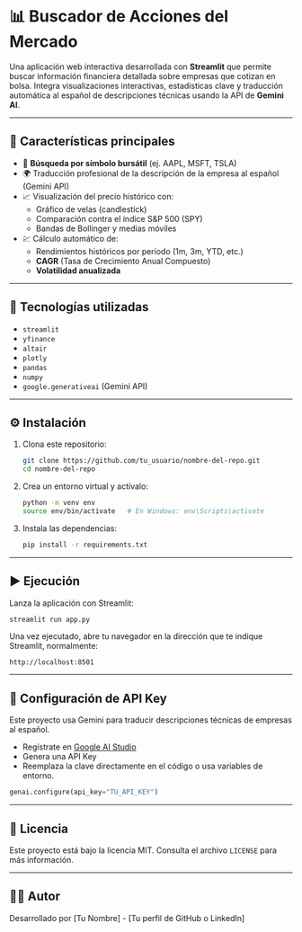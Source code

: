 
# 📊 Buscador de Acciones del Mercado

Una aplicación web interactiva desarrollada con **Streamlit** que permite buscar información financiera detallada sobre empresas que cotizan en bolsa. Integra visualizaciones interactivas, estadísticas clave y traducción automática al español de descripciones técnicas usando la API de **Gemini AI**.

---

## 🚀 Características principales

- 🔎 **Búsqueda por símbolo bursátil** (ej. AAPL, MSFT, TSLA)
- 🌍 Traducción profesional de la descripción de la empresa al español (Gemini API)
- 📈 Visualización del precio histórico con:
  - Gráfico de velas (candlestick)
  - Comparación contra el índice S&P 500 (SPY)
  - Bandas de Bollinger y medias móviles
- 💹 Cálculo automático de:
  - Rendimientos históricos por período (1m, 3m, YTD, etc.)
  - **CAGR** (Tasa de Crecimiento Anual Compuesto)
  - **Volatilidad anualizada**

---

## 🧩 Tecnologías utilizadas

- `streamlit`
- `yfinance`
- `altair`
- `plotly`
- `pandas`
- `numpy`
- `google.generativeai` (Gemini API)

---

## ⚙️ Instalación

1. Clona este repositorio:
   ```bash
   git clone https://github.com/tu_usuario/nombre-del-repo.git
   cd nombre-del-repo
   ```

2. Crea un entorno virtual y actívalo:
   ```bash
   python -m venv env
   source env/bin/activate   # En Windows: env\Scripts\activate
   ```

3. Instala las dependencias:
   ```bash
   pip install -r requirements.txt
   ```

---

## ▶️ Ejecución

Lanza la aplicación con Streamlit:

```bash
streamlit run app.py
```

Una vez ejecutado, abre tu navegador en la dirección que te indique Streamlit, normalmente:

```
http://localhost:8501
```

---

## 🔐 Configuración de API Key

Este proyecto usa Gemini para traducir descripciones técnicas de empresas al español.

- Regístrate en [Google AI Studio](https://ai.google.dev)
- Genera una API Key
- Reemplaza la clave directamente en el código o usa variables de entorno.

```python
genai.configure(api_key="TU_API_KEY")
```

---

## 📄 Licencia

Este proyecto está bajo la licencia MIT. Consulta el archivo `LICENSE` para más información.

---

## 👨‍💻 Autor

Desarrollado por [Tu Nombre] - [Tu perfil de GitHub o LinkedIn]
